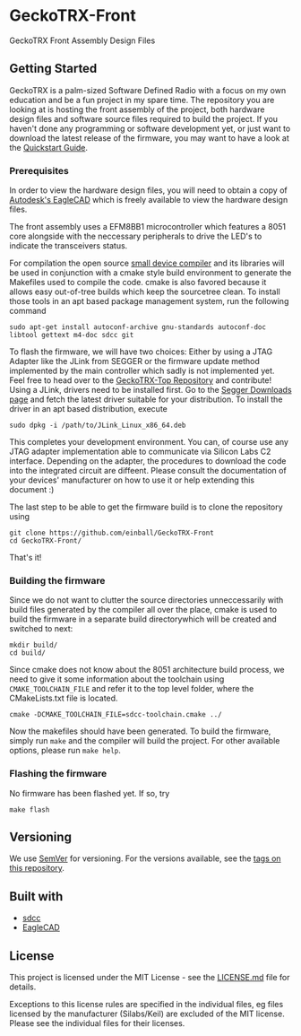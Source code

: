 # GeckoTRX-Front

GeckoTRX Front Assembly Design Files

## Getting Started

GeckoTRX is a palm-sized Software Defined Radio with a focus on my own education and be a fun project in my spare time. The repository you are looking at is hosting the front assembly of the project, both hardware design files and software source files required to build the project. If you haven't done any programming or software development yet, or just want to download the latest release of the firmware, you may want to have a look at the [Quickstart Guide](#).


### Prerequisites

In order to view the hardware design files, you will need to obtain a copy of [Autodesk's EagleCAD](https://www.autodesk.com/products/eagle/) which is freely available to view the hardware design files. 

The front assembly uses a EFM8BB1 microcontroller which features a 8051 core alongside with the neccessary peripherals to drive the LED's to indicate the transceivers status.

For compilation the open source [small device compiler](http://sdcc.sourceforge.net/) and its libraries will be used in conjunction with a cmake style build environment to generate the Makefiles used to compile the code. cmake is also favored because it allows easy out-of-tree builds which keep the sourcetree clean. To install those tools in an apt based package management system, run the following command
```
sudo apt-get install autoconf-archive gnu-standards autoconf-doc libtool gettext m4-doc sdcc git
``` 

To flash the firmware, we will have two choices: Either by using a JTAG Adapter like the JLink from SEGGER or the firmware update method implemented by the main controller which sadly is not implemented yet. Feel free to head over to the [GeckoTRX-Top Repository](#) and contribute!
Using a JLink, drivers need to be installed first. Go to the [Segger Downloads page](https://www.segger.com/downloads/jlink/) and fetch the latest driver suitable for your distribution. To install the driver in an apt based distribution, execute
```
sudo dpkg -i /path/to/JLink_Linux_x86_64.deb
```

This completes your development environment. You can, of course use any JTAG adapter implementation able to communicate via Silicon Labs C2 interface. Depending on the adapter, the procedures to download the code into the integrated circuit are diffeent. Please consult the documentation of your devices' manufacturer on how to use it or help extending this document :)

The last step to be able to get the firmware build is to clone the repository using

```
git clone https://github.com/einball/GeckoTRX-Front
cd GeckoTRX-Front/
```

That's it! 


### Building the firmware

Since we do not want to clutter the source directories unneccessarily with build files generated by the compiler all over the place, cmake is used to build the firmware in a separate build directorywhich will be created and switched to next:

```
mkdir build/
cd build/
```

Since cmake does not know about the 8051 architecture build process, we need to give it some information about the toolchain using `CMAKE_TOOLCHAIN_FILE` and refer it to the top level folder, where the CMakeLists.txt file is located. 

```
cmake -DCMAKE_TOOLCHAIN_FILE=sdcc-toolchain.cmake ../
```

Now the makefiles should have been generated. To build the firmware, simply run `make` and the compiler will build the project. For other available options, please run `make help`.


### Flashing the firmware


No firmware has been flashed yet. If so, try

```
make flash
```

## Versioning

We use [SemVer](http://semver.org/) for versioning. For the versions available, see the [tags on this repository](https://github.com/your/project/tags). 


## Built with 

* [sdcc](http://sdcc.sourceforge.net/)
* [EagleCAD](https://www.autodesk.com/products/eagle/)


## License

This project is licensed under the MIT License - see the [LICENSE.md](LICENSE.md) file for details. 

Exceptions to this license rules are specified in the individual files, eg files licensed by the manufacturer (Silabs/Keil) are excluded of the MIT license. Please see the individual files for their licenses.
